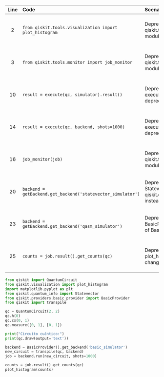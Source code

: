 | Line | Code | Scenario | Reference | Artifact | Refactoring |
| :--: | :--- | :------- | :-------: | :------- | :---------- |
| 2 | `from qiskit.tools.visualization import plot_histogram` | Deprecation -> The qiskit.tools.visualization module is deprecated | qrn_tax_ddbb-4bc2d33a-666a-48ed-96d1-b12d38ea3acf | qiskit.tools.visualization | `from qiskit.visualization import plot_histogram` |
| 3 | `from qiskit.tools.monitor import job_monitor` | Deprecation -> The qiskit.tools.monitor module is deprecated | qrn_tax_ddbb-7b51c58e-5407-41cc-abe7-25ad46ab40e0 | qiskit.tools.monitor |  |
| 10 | `result = execute(qc, simulator).result()` | Deprecation -> The execute() function is deprecated | qrn_tax_ddbb-48a35b67-b938-487b-aef2-7b4596ff4105 | execute | `new_circuit = transpile(qc, simulator)\nresult = simulator.run(new_circuit)` |
| 14 | `result = execute(qc, backend, shots=1000)` | Deprecation -> The execute() function is deprecated | qrn_tax_ddbb-48a35b67-b938-487b-aef2-7b4596ff4105 | execute | `new_circuit = transpile(qc, backend)\njob = backend.run(new_circuit, shots=1000)` |
| 16 | `job_monitor(job)` | Deprecation -> The qiskit.tools.monitor module is deprecated | qrn_tax_ddbb-7b51c58e-5407-41cc-abe7-25ad46ab40e0 | qiskit.tools.monitor |  |
| 20 | `backend = getBackend.get_backend('statevector_simulator')` | Deprecated -> Use Statevector from qiskit.quantum_info instead of BasicAer | qrn_tax_ddbb-09db4543-63a6-47dd-9cd7-097a6f9fe1a8 | getBackend | `from qiskit.quantum_info import Statevector\nbackend = Statevector(qc)` |
| 23 | `backend = getBackend.get_backend('qasm_simulator')` | Deprecated -> Use BasicProvider instead of BasicAer | qrn_tax_ddbb-dd54f269-d2e3-4a45-a285-a01443c4ccef | getBackend | `from qiskit.providers.basic_provider import BasicProvider\nbackend = BasicProvider().get_backend('basic_simulator')` |
| 25 | `counts = job.result().get_counts(qc)` | Deprecated -> plot_histogram() changes | qrn_tax_ddbb-8340cefb-6745-41c9-94f1-e220d76e7ab5 | plot_histogram | `plot_distribution(counts)` |

```python
from qiskit import QuantumCircuit
from qiskit.visualization import plot_histogram
import matplotlib.pyplot as plt
from qiskit.quantum_info import Statevector
from qiskit.providers.basic_provider import BasicProvider
from qiskit import transpile

qc = QuantumCircuit(2, 2)
qc.h(0)
qc.cx(0, 1)
qc.measure([0, 1], [0, 1])

print("Circuito cuántico:")
print(qc.draw(output='text'))

backend = BasicProvider().get_backend('basic_simulator')
new_circuit = transpile(qc, backend)
job = backend.run(new_circuit, shots=1000)

counts = job.result().get_counts(qc)
plot_histogram(counts)
```